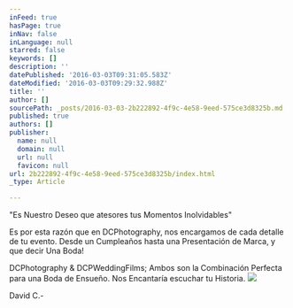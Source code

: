 ```yaml
---
inFeed: true
hasPage: true
inNav: false
inLanguage: null
starred: false
keywords: []
description: ''
datePublished: '2016-03-03T09:31:05.583Z'
dateModified: '2016-03-03T09:29:32.988Z'
title: ''
author: []
sourcePath: _posts/2016-03-03-2b222892-4f9c-4e58-9eed-575ce3d8325b.md
published: true
authors: []
publisher:
  name: null
  domain: null
  url: null
  favicon: null
url: 2b222892-4f9c-4e58-9eed-575ce3d8325b/index.html
_type: Article

---
```

"Es Nuestro Deseo que atesores tus Momentos Inolvidables"

Es por esta razón que en DCPhotography, nos encargamos de cada detalle de tu evento. Desde un Cumpleaños hasta una Presentación de Marca, y que decir Una Boda!

DCPhotography & DCPWeddingFilms; Ambos son la Combinación Perfecta para una Boda de Ensueño. Nos Encantaría escuchar tu Historia.
![](https://s3-us-west-2.amazonaws.com/the-grid-img/p/4c579219eafa266afc193ac9546b71176c38617f.jpg)

David C.-
